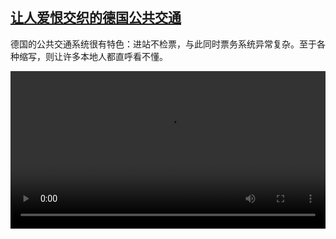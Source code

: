 <!--1673083024000-->
[让人爱恨交织的德国公共交通](https://www.dw.com/zh/%E8%AE%A9%E4%BA%BA%E7%88%B1%E6%81%A8%E4%BA%A4%E7%BB%87%E7%9A%84%E5%BE%B7%E5%9B%BD%E5%85%AC%E5%85%B1%E4%BA%A4%E9%80%9A/a-63967860)
------

<p>德国的公共交通系统很有特色：进站不检票，与此同时票务系统异常复杂。至于各种缩写，则让许多本地人都直呼看不懂。</small></p><video src="https://tvdownloaddw-a.akamaihd.net/dwtv_video/flv/vdt_zh/2022/bchi221202_001_nahverkehrwide_01r_AVC_1280x720.mp4" controls style="width:100%"></video>
